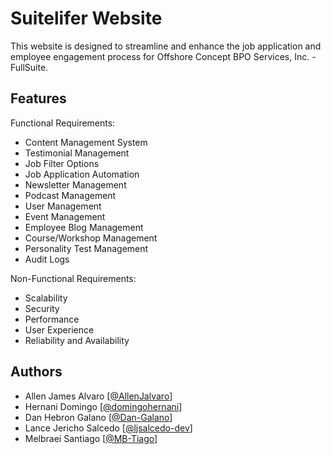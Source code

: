 # Suitelifer Website

This website is designed to streamline and enhance the job application and employee engagement process for Offshore Concept BPO Services, Inc. - FullSuite.

## Features

Functional Requirements:

- Content Management System
- Testimonial Management
- Job Filter Options
- Job Application Automation
- Newsletter Management
- Podcast Management
- User Management
- Event Management
- Employee Blog Management
- Course/Workshop Management
- Personality Test Management
- Audit Logs

Non-Functional Requirements:

- Scalability
- Security
- Performance
- User Experience
- Reliability and Availability

## Authors

- Allen James Alvaro [[@AllenJalvaro](https://github.com/AllenJalvaro)]
- Hernani Domingo [[@domingohernani](https://github.com/domingohernani)]
- Dan Hebron Galano [[@Dan-Galano](https://github.com/Dan-Galano)]
- Lance Jericho Salcedo [[@ljsalcedo-dev](https://github.com/ljsalcedo-dev)]
- Melbraei Santiago [[@MB-Tiago](https://github.com/MB-Tiago)]
